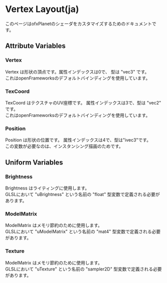 # Vertex Layout(ja)
このページはofxPlanetのシェーダをカスタマイズするためのドキュメントです。

## Attribute Variables
### Vertex
Vertex は形状の頂点です。属性インデックスは0で、 型は "vec3" です。  
これはopenFrameworksのデフォルトバインディングを使用しています。

### TexCoord
TexCoord はテクスチャのUV座標です。 属性インデックスは3で、型は "vec2" です。  
これはopenFrameworksのデフォルトバインディングを使用しています。

### Position
Position は形状の位置です。 属性インデックスは4で、型は"ivec3"です。  
この変数が必要なのは、インスタンシング描画のためです。

## Uniform Variables
### Brightness
Brightness はライティングに使用します。  
GLSLにおいて "uBrightness" という名前の "float" 型変数で定義される必要があります。

### ModelMatrix
ModelMatrix はメモリ節約のために使用します。  
GLSLにおいて "uModelMatrix" という名前の "mat4" 型変数で定義される必要があります。

### Texture
ModelMatrix はメモリ節約のために使用します。  
GLSLにおいて "uTexture" という名前の "sampler2D" 型変数で定義される必要があります。

